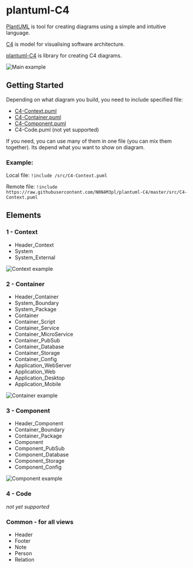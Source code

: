# plantuml-C4

[PlantUML](https://plantuml.com/) is tool for creating diagrams using a simple and intuitive language.

[C4](https://c4model.com/) is model for visualising software architecture.

[plantuml-C4](https://github.com/N0N4M3pl/plantuml-C4) is library for creating C4 diagrams.

![Main example](/../master/example/diagrams/containerView.png?raw=true)

## Getting Started

Depending on what diagram you build, you need to include specified file:
* [C4-Context.puml](https://raw.githubusercontent.com/N0N4M3pl/plantuml-C4/master/src/C4-Context.puml)
* [C4-Container.puml](https://raw.githubusercontent.com/N0N4M3pl/plantuml-C4/master/src/C4-Container.puml)
* [C4-Component.puml](https://raw.githubusercontent.com/N0N4M3pl/plantuml-C4/master/src/C4-Component.puml)
* C4-Code.puml (not yet supported)

If you need, you can use many of them in one file (you can mix them together).
Its depend what you want to show on diagram.

### Example:

Local file:
`!include /src/C4-Context.puml`

Remote file:
`!include https://raw.githubusercontent.com/N0N4M3pl/plantuml-C4/master/src/C4-Context.puml`

## Elements

### 1 - Context

- Header_Context
- System
- System_External

![Context example](/../master/example/diagrams/contextView.png?raw=true)

### 2 - Container

- Header_Container
- System_Boundary
- System_Package
- Container
- Container_Script
- Container_Service
- Container_MicroService
- Container_PubSub
- Container_Database
- Container_Storage
- Container_Config
- Application_WebServer
- Application_Web
- Application_Desktop
- Application_Mobile

![Container example](/../master/example/diagrams/containerView.png?raw=true)

### 3 - Component

- Header_Component
- Container_Boundary
- Container_Package
- Component
- Component_PubSub
- Component_Database
- Component_Storage
- Component_Config

![Component example](/../master/example/diagrams/componentView.png?raw=true)

### 4 - Code

*not yet supported*

### Common - for all views

- Header
- Footer
- Note
- Person
- Relation
